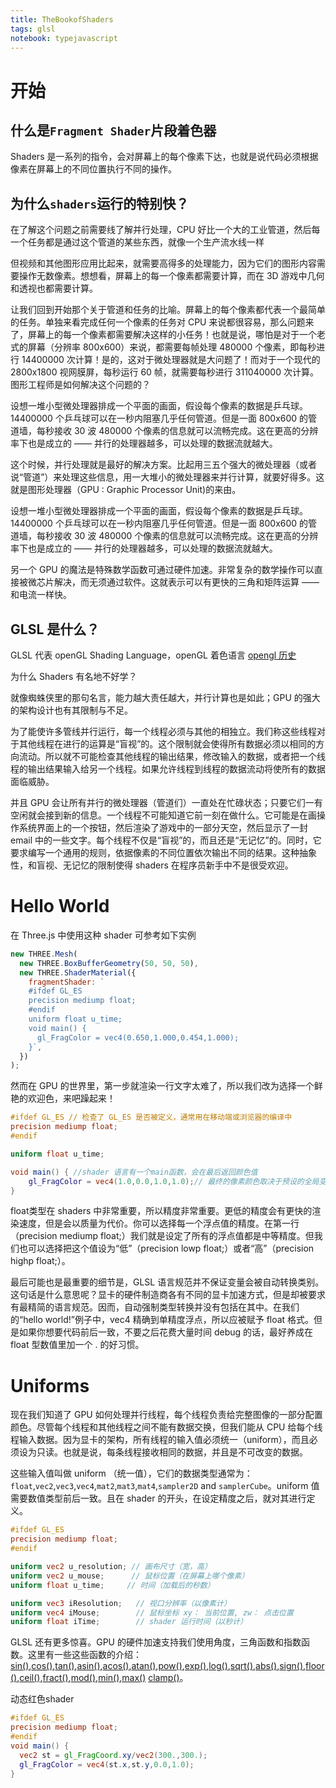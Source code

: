 ```yaml
---
title: TheBookofShaders
tags: glsl
notebook: typejavascript
---
```


# 开始

## 什么是`Fragment Shader`片段着色器

Shaders 是一系列的指令，会对屏幕上的每个像素下达，也就是说代码必须根据像素在屏幕上的不同位置执行不同的操作。

## 为什么`shaders`运行的特别快？

在了解这个问题之前需要线了解并行处理，CPU 好比一个大的工业管道，然后每一个任务都是通过这个管道的某些东西，就像一个生产流水线一样

但视频和其他图形应用比起来，就需要高得多的处理能力，因为它们的图形内容需要操作无数像素。想想看，屏幕上的每一个像素都需要计算，而在 3D 游戏中几何和透视也都需要计算。

让我们回到开始那个关于管道和任务的比喻。屏幕上的每个像素都代表一个最简单的任务。单独来看完成任何一个像素的任务对 CPU 来说都很容易，那么问题来了，屏幕上的每一个像素都需要解决这样的小任务！也就是说，哪怕是对于一个老式的屏幕（分辨率 800x600）来说，都需要每帧处理 480000 个像素，即每秒进行 14400000 次计算！是的，这对于微处理器就是大问题了！而对于一个现代的 2800x1800 视网膜屏，每秒运行 60 帧，就需要每秒进行 311040000 次计算。图形工程师是如何解决这个问题的？

设想一堆小型微处理器排成一个平面的画面，假设每个像素的数据是乒乓球。14400000 个乒乓球可以在一秒内阻塞几乎任何管道。但是一面 800x600 的管道墙，每秒接收 30 波 480000 个像素的信息就可以流畅完成。这在更高的分辨率下也是成立的 —— 并行的处理器越多，可以处理的数据流就越大。

这个时候，并行处理就是最好的解决方案。比起用三五个强大的微处理器（或者说“管道”）来处理这些信息，用一大堆小的微处理器来并行计算，就要好得多。这就是图形处理器（GPU : Graphic Processor Unit)的来由。

设想一堆小型微处理器排成一个平面的画面，假设每个像素的数据是乒乓球。14400000 个乒乓球可以在一秒内阻塞几乎任何管道。但是一面 800x600 的管道墙，每秒接收 30 波 480000 个像素的信息就可以流畅完成。这在更高的分辨率下也是成立的 —— 并行的处理器越多，可以处理的数据流就越大。

另一个 GPU 的魔法是特殊数学函数可通过硬件加速。非常复杂的数学操作可以直接被微芯片解决，而无须通过软件。这就表示可以有更快的三角和矩阵运算 —— 和电流一样快。

## GLSL 是什么？

GLSL 代表 openGL Shading Language，openGL 着色语言 [opengl 历史](http://openglbook.com/chapter-0-preface-what-is-opengl.html)

为什么 Shaders 有名地不好学？

就像蜘蛛侠里的那句名言，能力越大责任越大，并行计算也是如此；GPU 的强大的架构设计也有其限制与不足。

为了能使许多管线并行运行，每一个线程必须与其他的相独立。我们称这些线程对于其他线程在进行的运算是“盲视”的。这个限制就会使得所有数据必须以相同的方向流动。所以就不可能检查其他线程的输出结果，修改输入的数据，或者把一个线程的输出结果输入给另一个线程。如果允许线程到线程的数据流动将使所有的数据面临威胁。

并且 GPU 会让所有并行的微处理器（管道们）一直处在忙碌状态；只要它们一有空闲就会接到新的信息。一个线程不可能知道它前一刻在做什么。它可能是在画操作系统界面上的一个按钮，然后渲染了游戏中的一部分天空，然后显示了一封 email 中的一些文字。每个线程不仅是“盲视”的，而且还是“无记忆”的。同时，它要求编写一个通用的规则，依据像素的不同位置依次输出不同的结果。这种抽象性，和盲视、无记忆的限制使得 shaders 在程序员新手中不是很受欢迎。

# Hello World

在 Three.js 中使用这种 shader 可参考如下实例

```js
new THREE.Mesh(
  new THREE.BoxBufferGeometry(50, 50, 50),
  new THREE.ShaderMaterial({
    fragmentShader: `
    #ifdef GL_ES
    precision mediump float;
    #endif
    uniform float u_time;
    void main() {
      gl_FragColor = vec4(0.650,1.000,0.454,1.000);
    }`,
  })
);
```

然而在 GPU 的世界里，第一步就渲染一行文字太难了，所以我们改为选择一个鲜艳的欢迎色，来吧躁起来！

```glsl
#ifdef GL_ES // 检查了 GL_ES 是否被定义，通常用在移动端或浏览器的编译中
precision mediump float;
#endif

uniform float u_time;

void main() { //shader 语言有一个main函数，会在最后返回颜色值
	gl_FragColor = vec4(1.0,0.0,1.0,1.0);// 最终的像素颜色取决于预设的全局变量gl_FragColor
}
```
float类型在 shaders 中非常重要，所以精度非常重要。更低的精度会有更快的渲染速度，但是会以质量为代价。你可以选择每一个浮点值的精度。在第一行（precision mediump float;）我们就是设定了所有的浮点值都是中等精度。但我们也可以选择把这个值设为“低”（precision lowp float;）或者“高”（precision highp float;）。

最后可能也是最重要的细节是，GLSL 语言规范并不保证变量会被自动转换类别。这句话是什么意思呢？显卡的硬件制造商各有不同的显卡加速方式，但是却被要求有最精简的语言规范。因而，自动强制类型转换并没有包括在其中。在我们的“hello world!”例子中，vec4 精确到单精度浮点，所以应被赋予 float 格式。但是如果你想要代码前后一致，不要之后花费大量时间 debug 的话，最好养成在 float 型数值里加一个 . 的好习惯。

# Uniforms

现在我们知道了 GPU 如何处理并行线程，每个线程负责给完整图像的一部分配置颜色。尽管每个线程和其他线程之间不能有数据交换，但我们能从 CPU 给每个线程输入数据。因为显卡的架构，所有线程的输入值必须统一（uniform），而且必须设为只读。也就是说，每条线程接收相同的数据，并且是不可改变的数据。

这些输入值叫做 uniform （统一值），它们的数据类型通常为：`float`,`vec2`,`vec3`,`vec4`,`mat2`,`mat3`,`mat4`,`sampler2D` and `samplerCube`。uniform 值需要数值类型前后一致。且在 shader 的开头，在设定精度之后，就对其进行定义。

```glsl
#ifdef GL_ES
precision mediump float;
#endif

uniform vec2 u_resolution; // 画布尺寸（宽，高）
uniform vec2 u_mouse;      // 鼠标位置（在屏幕上哪个像素）
uniform float u_time;     // 时间（加载后的秒数）

uniform vec3 iResolution;   // 视口分辨率（以像素计）
uniform vec4 iMouse;        // 鼠标坐标 xy： 当前位置, zw： 点击位置
uniform float iTime;        // shader 运行时间（以秒计）
```

GLSL 还有更多惊喜。GPU 的硬件加速支持我们使用角度，三角函数和指数函数。这里有一些这些函数的介绍：[sin()](https://thebookofshaders.com/glossary/?search=sin),[cos()](https://thebookofshaders.com/glossary/?search=cos),[tan()](https://thebookofshaders.com/glossary/?search=tan),[asin()](https://thebookofshaders.com/glossary/?search=asin),[acos()](https://thebookofshaders.com/glossary/?search=acos),[atan()](https://thebookofshaders.com/glossary/?search=atan),[pow()](https://thebookofshaders.com/glossary/?search=pow),[exp()](https://thebookofshaders.com/glossary/?search=exp),[log()](https://thebookofshaders.com/glossary/?search=log),[sqrt()](https://thebookofshaders.com/glossary/?search=sqrt),[abs()](https://thebookofshaders.com/glossary/?search=abs),[sign()](https://thebookofshaders.com/glossary/?search=sign),[floor()](https://thebookofshaders.com/glossary/?search=floor),[ceil()](https://thebookofshaders.com/glossary/?search=ceil),[fract()](https://thebookofshaders.com/glossary/?search=fract),[mod()](https://thebookofshaders.com/glossary/?search=mod),[min()](https://thebookofshaders.com/glossary/?search=min),[max()](https://thebookofshaders.com/glossary/?search=max) [clamp()](https://thebookofshaders.com/glossary/?search=clamp)。

动态红色shader
```glsl
#ifdef GL_ES
precision mediump float;
#endif
void main() {
  vec2 st = gl_FragCoord.xy/vec2(300.,300.);
  gl_FragColor = vec4(st.x,st.y,0.0,1.0);
}
```